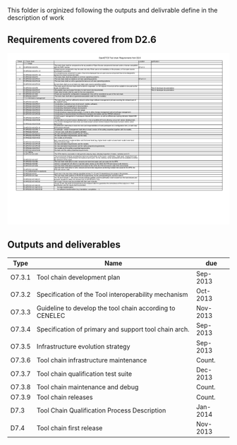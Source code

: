 This folder is orginized following the outputs and delivrable define in the description of work

## Requirements covered from D2.6
![Requirements from D2.6](req_D2_6.png)

## Outputs and deliverables

 Type   | Name                                                     | due      
----|----|----							   
 O7.3.1 | Tool chain development plan                              | Sep-2013 
 O7.3.2 | Specification of the Tool interoperability mechanism     | Oct-2013 
 O7.3.3 | Guideline to develop the tool chain according to CENELEC | Nov-2013 
 O7.3.4 | Specification of primary and support tool chain arch.    | Sep-2013 
O7.3.5 | Infrastructure evolution strategy                        | Sep-2013 
 O7.3.6 | Tool chain infrastructure maintenance                    | Count.   
 O7.3.7 | Tool chain qualification test suite                      | Dec-2013 
 O7.3.8 | Tool chain maintenance and debug                         | Count.   
 O7.3.9 | Tool chain releases                                      | Count.   
 D7.3   | Tool Chain Qualification Process Description             | Jan-2014 
 D7.4   | Tool chain first release                                 | Nov-2013 

